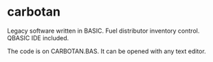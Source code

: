 # carbotan
Legacy software written in BASIC. Fuel distributor inventory control. QBASIC IDE included.

The code is on CARBOTAN.BAS. It can be opened with any text editor.
